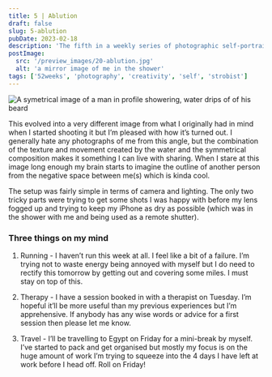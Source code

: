 ```yaml
---
title: 5 | Ablution
draft: false
slug: 5-ablution
pubDate: 2023-02-18
description: 'The fifth in a weekly series of photographic self-portraits of Stuart Mackenzie.'
postImage:
  src: '/preview_images/20-ablution.jpg'
  alt: 'a mirror image of me in the shower'
tags: ['52weeks', 'photography', 'creativity', 'self', 'strobist']
---
```


![A symetrical image of a man in profile showering, water drips of of his beard](../post_images/52weeks/52_2023_5_FULL.jpg)

This evolved into a very different image from what I originally had in mind when I started shooting it but I’m pleased with how it’s turned out. I generally hate any photographs of me from this angle, but the combination of the texture and movement created by the water and the symmetrical composition makes it something I can live with sharing. When I stare at this image long enough my brain starts to imagine the outline of another person from the negative space between me(s) which is kinda cool.

The setup was fairly simple in terms of camera and lighting. The only two tricky parts were trying to get some shots I was happy with before my lens fogged up and trying to keep my iPhone as dry as possible (which was in the shower with me and being used as a remote shutter).

### Three things on my mind

1. Running - I haven’t run this week at all. I feel like a bit of a failure. I’m trying not to waste energy being annoyed with myself but I do need to rectify this tomorrow by getting out and covering some miles. I must stay on top of this.

2. Therapy - I have a session booked in with a therapist on Tuesday. I’m hopeful it’ll be more useful than my previous experiences but I’m apprehensive. If anybody has any wise words or advice for a first session then please let me know.

3. Travel - I’ll be travelling to Egypt on Friday for a mini-break by myself. I’ve started to pack and get organised but mostly my focus is on the huge amount of work I’m trying to squeeze into the 4 days I have left at work before I head off. Roll on Friday!
